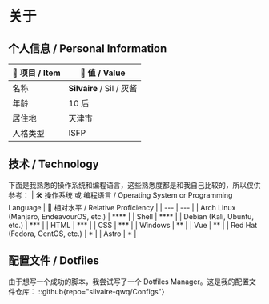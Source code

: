 # 关于

## 个人信息 / Personal Information

| 📄 项目 / Item | 🔢 值 / Value |
| - | - |
| 名称 | **Silvaire** / Sil / 灰酱 |
| 年龄 | 10 后 |
| 居住地 | 天津市 |
| 人格类型 | ISFP |


## 技术 / Technology

下面是我熟悉的操作系统和编程语言，这些熟悉度都是和我自己比较的，所以仅供参考：
| 🛠 操作系统 或 编程语言 / Operating System or Programming Language | 🤔 相对水平 / Relative Proficiency |
| --- | --- |
| Arch Linux (Manjaro, EndeavourOS, etc.) | **** |
| Shell | **** |
| Debian (Kali, Ubuntu, etc.) | *** |
| HTML | *** |
| CSS | *** |
| Windows | ** |
| Vue | ** |
| Red Hat (Fedora, CentOS, etc.) | * |
| Astro | * |

## 配置文件 / Dotfiles

由于想写一个成功的脚本，我尝试写了一个 Dotfiles Manager。这是我的配置文件仓库：
::github{repo="silvaire-qwq/Configs"}